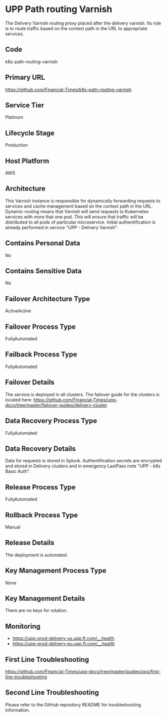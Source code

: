 # UPP Path routing Varnish

The Delivery Varnish routing proxy placed after the delivery varnish. Its role is to route traffic based on the context path in the URL to appropriate services.

## Code

k8s-path-routing-varnish

## Primary URL

<https://github.com/Financial-Times/k8s-path-routing-varnish>

## Service Tier

Platinum

## Lifecycle Stage

Production

## Host Platform

AWS

## Architecture

This Varnish instance is responsible for dynamically forwarding requests to services and cache management based on the context path in the URL. Dynamic routing means that Varnish will send requests to Kubernetes services with more that one pod. This will ensure that traffic will be distributed to all pods of particular microservice. Initial authentification is already performed in service "UPP - Delivery Varnish".

## Contains Personal Data

No

## Contains Sensitive Data

No

## Failover Architecture Type

ActiveActive

## Failover Process Type

FullyAutomated

## Failback Process Type

FullyAutomated

## Failover Details

The service is deployed in all clusters. The failover guide for the clusters is located here: <https://github.com/Financial-Times/upp-docs/tree/master/failover-guides/delivery-cluster>

## Data Recovery Process Type

FullyAutomated

## Data Recovery Details

Data for requests is stored in Splunk. Authentification secrets are encrypted and stored in Delivery clusters and in emergency LastPass note "UPP - k8s Basic Auth".

## Release Process Type

FullyAutomated

## Rollback Process Type

Manual

## Release Details

The deployment is automated.

## Key Management Process Type

None

## Key Management Details

There are no keys for rotation.

## Monitoring

- <https://upp-prod-delivery-us.upp.ft.com/__health>
- <https://upp-prod-delivery-eu.upp.ft.com/__health>

## First Line Troubleshooting

<https://github.com/Financial-Times/upp-docs/tree/master/guides/ops/first-line-troubleshooting>

## Second Line Troubleshooting

Please refer to the GitHub repository README for troubleshooting information.

